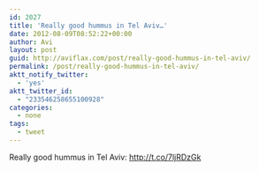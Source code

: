 ```yaml
---
id: 2027
title: 'Really good hummus in Tel Aviv…'
date: 2012-08-09T08:52:22+00:00
author: Avi
layout: post
guid: http://aviflax.com/post/really-good-hummus-in-tel-aviv/
permalink: /post/really-good-hummus-in-tel-aviv/
aktt_notify_twitter:
  - 'yes'
aktt_twitter_id:
  - "233546258655100928"
categories:
  - none
tags:
  - tweet
---
```

Really good hummus in Tel Aviv: <a href="http://t.co/7ljRDzGk" rel="nofollow">http://t.co/7ljRDzGk</a>